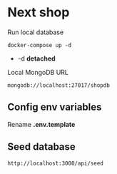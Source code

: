 # Next shop

Run local database

```
docker-compose up -d
```

- -d **detached**

Local MongoDB URL

```
mongodb://localhost:27017/shopdb
```

## Config env variables

Rename **.env.template**

## Seed database

```
http://localhost:3000/api/seed
```
